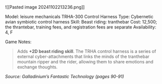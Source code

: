 ![[Pasted image 20241102213236.png]]

Model: leisure mechanicals
TRHA-300 Control Harness
Type: Cybernetic avian
symbiotic control harness
Skill: Beast riding:
tranthebar
Cost: 12,500; the thrantebar,
training fees, and registration
fees are separate
Availability: 4, F

Game Notes: 
> Adds **+2D beast riding skill**. The TRHA control harness is a series of external cyber-attachments that links the minds of the tranthebar mountain ripper and the rider, allowing them to share emotions and exchange thoughts.

*Source: Galladinium’s Fantastic Technology (pages 90-91)*

